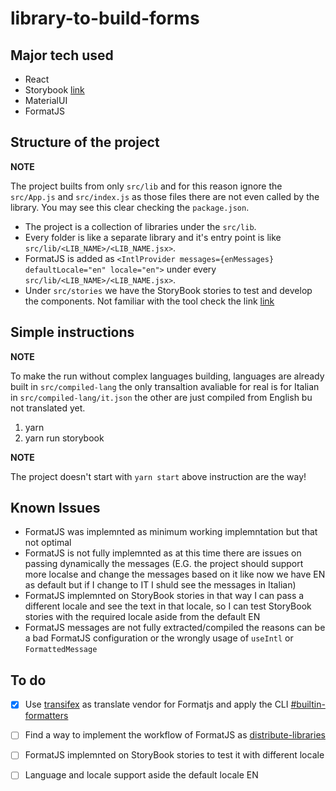 # library-to-build-forms

## Major tech used

- React
- Storybook [link](https://storybook.js.org/)
- MaterialUI
- FormatJS

## Structure of the project

**NOTE**

The project builts from only `src/lib` and for this reason ignore the `src/App.js` and `src/index.js` as those files there are not even called by the library.
You may see this clear checking the `package.json`.

- The project is a collection of libraries under the `src/lib`.
- Every folder is like a separate library and it's entry point is like `src/lib/<LIB_NAME>/<LIB_NAME.jsx>`.
- FormatJS is added as `<IntlProvider messages={enMessages} defaultLocale="en" locale="en">` under every `src/lib/<LIB_NAME>/<LIB_NAME.jsx>`.
- Under `src/stories` we have the StoryBook stories to test and develop the components. Not familiar with the tool check the link [link](https://storybook.js.org/) 

## Simple instructions

**NOTE**

To make the run without complex languages building, languages are already built in `src/compiled-lang` the only transaltion avaliable for real is for Italian in `src/compiled-lang/it.json` the other are just compiled from English bu not translated yet. 

1. yarn
3. yarn run storybook

**NOTE**

The project doesn't start with `yarn start` above instruction are the way!

## Known Issues

- FormatJS was implemnted as minimum working implemntation but that not optimal
- FormatJS is not fully implemnted as at this time there are issues on passing dynamically the messages (E.G. the project should support more localse and change the messages based on it like now we have EN as default but if I change to IT I shuld see the messages in Italian)
- FormatJS implemnted on StoryBook stories in that way I can pass a different locale and see the text in that locale, so I can test StoryBook stories with the required locale aside from the default EN
- FormatJS messages are not fully extracted/compiled the reasons can be a bad FormatJS configuration or the wrongly usage of `useIntl` or `FormattedMessage`

## To do

- [x] Use [transifex](https://www.transifex.com/) as translate vendor for Formatjs and apply the CLI [#builtin-formatters](https://formatjs.io/docs/tooling/cli/#builtin-formatters)
- [ ] Find a way to implement the workflow of FormatJS as [distribute-libraries](https://formatjs.io/docs/guides/distribute-libraries)
- [ ] FormatJS implemnted on StoryBook stories to test it with different locale
- [ ] Language and locale support aside the default locale EN


 

